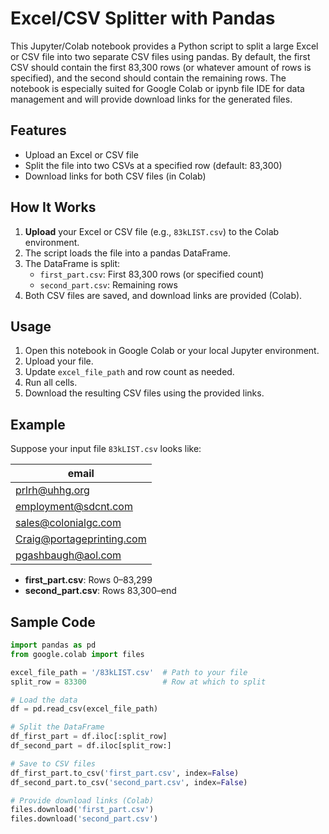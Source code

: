 # Excel/CSV Splitter with Pandas

This Jupyter/Colab notebook provides a Python script to split a large Excel or CSV file into two separate CSV files using pandas. By default, the first CSV should contain the first 83,300 rows (or whatever amount of rows is specified), and the second should contain the remaining rows. The notebook is especially suited for Google Colab or ipynb file IDE for data management and will provide download links for the generated files.

## Features

- Upload an Excel or CSV file
- Split the file into two CSVs at a specified row (default: 83,300)
- Download links for both CSV files (in Colab)

## How It Works

1. **Upload** your Excel or CSV file (e.g., `83kLIST.csv`) to the Colab environment.
2. The script loads the file into a pandas DataFrame.
3. The DataFrame is split:
    - `first_part.csv`: First 83,300 rows (or specified count)
    - `second_part.csv`: Remaining rows
4. Both CSV files are saved, and download links are provided (Colab).

## Usage

1. Open this notebook in Google Colab or your local Jupyter environment.
2. Upload your file.
3. Update `excel_file_path` and row count as needed.
4. Run all cells.
5. Download the resulting CSV files using the provided links.

## Example

Suppose your input file `83kLIST.csv` looks like:

| email                    |
|--------------------------|
| prlrh@uhhg.org           |
| employment@sdcnt.com     |
| sales@colonialgc.com     |
| Craig@portageprinting.com|
| pgashbaugh@aol.com       |

- **first_part.csv**: Rows 0–83,299
- **second_part.csv**: Rows 83,300–end

## Sample Code

```python
import pandas as pd
from google.colab import files

excel_file_path = '/83kLIST.csv'  # Path to your file
split_row = 83300                 # Row at which to split

# Load the data
df = pd.read_csv(excel_file_path)

# Split the DataFrame
df_first_part = df.iloc[:split_row]
df_second_part = df.iloc[split_row:]

# Save to CSV files
df_first_part.to_csv('first_part.csv', index=False)
df_second_part.to_csv('second_part.csv', index=False)

# Provide download links (Colab)
files.download('first_part.csv')
files.download('second_part.csv')
